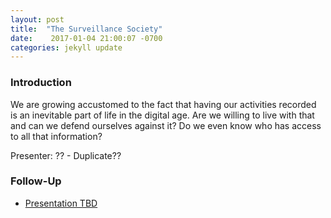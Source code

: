 ```yaml
---
layout: post
title:  "The Surveillance Society"
date:    2017-01-04 21:00:07 -0700
categories: jekyll update
---
```


### Introduction

We are growing accustomed to the fact that having our activities recorded is an inevitable part of life in the digital age. Are we willing to live with that and can we defend ourselves against it? Do we even know who has access to all that information?

Presenter: ?? - Duplicate??

### Follow-Up

* [Presentation TBD](/assets/present/tbd.pdf) 
